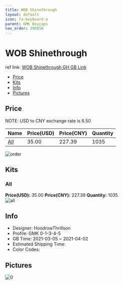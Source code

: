 ```yaml
---
title: WOB Shinethrough 
layout: default
icon: fa-keyboard-o
parent: GMK Keycaps
nav_order: 290850
---
```


# WOB Shinethrough 

ref link: [WOB Shinethrough GH GB Link](https://geekhack.org/index.php?topic=111537.0)

* [Price](#price)
* [Kits](#kits)
* [Info](#info)
* [Pictures](#pictures)

## Price

NOTE: USD to CNY exchange rate is 6.50

| Name          | Price(USD)   |  Price(CNY) | Quantity |
| ------------- | ------------ |  ---------- | -------- |
|[All](#all)|35.00|227.39|1035|

<img src="{{ 'assets/images/gmk-keycaps/WOB-Shinethrough/order.png' | relative_url }}" alt="order" class="image featured">

## Kits
### All  
**Price(USD):** 35.00	**Price(CNY):** 227.39	**Quantity:** 1035  
<img src="{{ 'assets/images/gmk-keycaps/WOB-Shinethrough/kits_pics/all.jpg' | relative_url }}" alt="all" class="image featured">

## Info
* Designer: HoodrowThrillson  
* Profile: GMK 0-1-3-4-5  
* GB Time: 2021-03-05 ~ 2021-04-02  
* Estimated Shipping Time:   
* Color Codes:  


## Pictures  
<img src="{{ 'assets/images/gmk-keycaps/WOB-Shinethrough/rendering_pics/0.jpg' | relative_url }}" alt="0" class="image featured">
